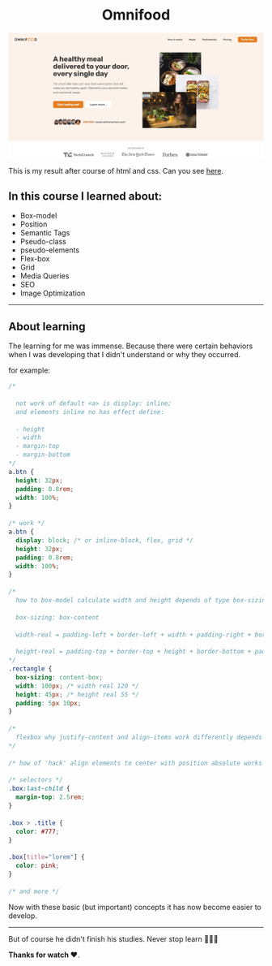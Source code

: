 <h1 align="center">Omnifood</h1>

<img alt="Omnifood Website" title="Result of course" src=".github/preview.jpg" />

This is my result after course of html and css. Can you see [here](https://brunof14.github.io/omnifood/).

## In this course I learned about:

- Box-model
- Position
- Semantic Tags
- Pseudo-class
- pseudo-elements
- Flex-box
- Grid
- Media Queries
- SEO
- Image Optimization

---

## About learning

The learning for me was immense. Because there were certain behaviors when I was developing that I didn't understand or why they occurred.

for example:

```css
/* 

  not work of default <a> is display: inline;
  and elements inline no has effect define:
  
  - height
  - width
  - margin-top
  - margin-bottom
*/
a.btn {
  height: 32px;
  padding: 0.8rem;
  width: 100%;
}

/* work */
a.btn {
  display: block; /* or inline-block, flex, grid */
  height: 32px;
  padding: 0.8rem;
  width: 100%;
}

/* 
  how to box-model calculate width and height depends of type box-sizing defined by default box-content

  box-sizing: box-content

  width-real = padding-left + border-left + width + padding-right + border-right

  height-real = padding-top + border-top + height + border-bottom + padding-bottom
*/
.rectangle {
  box-sizing: content-box;
  width: 100px; /* width real 120 */
  height: 45px; /* height real 55 */
  padding: 5px 10px;
}

/* 
  flexbox why justify-content and align-items work differently depends on the main axis defined.
*/

/* how of 'hack' align elements to center with position absolute works */

/* selectors */
.box:last-child {
  margin-top: 2.5rem;
}

.box > .title {
  color: #777;
}

.box[title="lorem"] {
  color: pink;
}

/* and more */
```

Now with these basic (but important) concepts it has now become easier to develop.

---

But of course he didn't finish his studies. Never stop learn 🚀🚀🚀

**Thanks for watch ❤️**.
